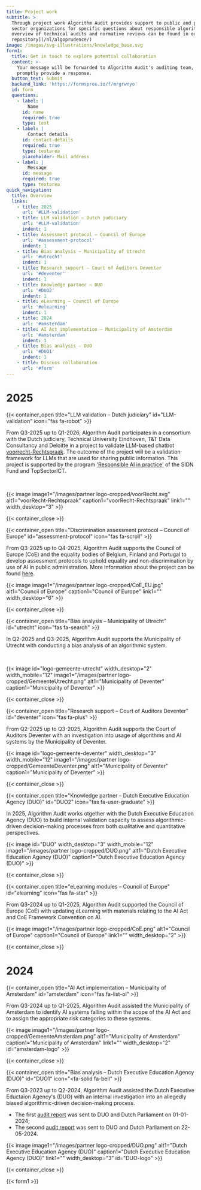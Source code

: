 ```yaml
---
title: Project work
subtitle: >
  Through project work Algorithm Audit provides support to public and private
  sector organizations for specific questions about responsible algorithms. An
  overview of technical audits and normative reviews can be found in our [case
  repository](/nl/algoprudence/)
image: /images/svg-illustrations/knowledge_base.svg
form1:
  title: Get in touch to explore potential collaboration
  content: >-
    Your message will be forwarded to Algorithm Audit's auditing team, who will
    promptly provide a response.
  button_text: Submit
  backend_link: 'https://formspree.io/f/mrgrwnyo'
  id: form
  questions:
    - label: |
        Name
      id: name
      required: true
      type: text
    - label: |
        Contact details
      id: contact-details
      required: true
      type: textarea
      placeholder: Mail address
    - label: |
        Message
      id: message
      required: true
      type: textarea
quick_navigation:
  title: Overview
  links:
    - title: 2025
      url: '#LLM-validation'
    - title: LLM validation – Dutch judiciary
      url: '#LLM-validation'
      indent: 1
    - title: Assessment protocol – Council of Europe
      url: '#assessment-protocol'
      indent: 1
    - title: Bias analysis – Municipality of Utrecht
      url: '#utrecht'
      indent: 1
    - title: Research support – Court of Auditors Deventer
      url: '#deventer'
      indent: 1
    - title: Knowledge partner – DUO
      url: '#DUO2'
      indent: 1
    - title: eLearning – Council of Europe
      url: '#elearning'
      indent: 1
    - title: 2024
      url: '#amsterdam'
    - title: AI Act implementation – Municipality of Amsterdam
      url: '#amsterdam'
      indent: 1
    - title: Bias analysis – DUO
      url: '#DUO1'
      indent: 1
    - title: Discuss collaboration
      url: '#form'
---
```


# 2025

<!-- voorRecht LLM validation -->

{{< container_open title="LLM validation – Dutch judiciary" id="LLM-validation" icon="fas fa-robot" >}}

From Q3-2025 up to Q1-2026, Algorithm Audit participates in a consortium with the Dutch judiciary, Technical University Eindhoven, T&T Data Consultancy and Deloitte in a project to validate LLM-based chatbot <a href="https://www.voorrecht-rechtspraak.nl" target="_blank">voorrecht-Rechtspraak</a>. The outcome of the project will be a validation framework for LLMs that are used for sharing public information. This project is supported by the program <a href="https://www.sidnfonds.nl/nieuws/dit-zijn-de-10-toegekende-projecten-van-de-call-responsible-ai-in-de" target="_blank">'Responsible AI in practice'</a> of the SIDN Fund and TopSectorICT.

</br>

{{< image image1="/images/partner logo-cropped/voorRecht.svg" alt1="voorRecht-Rechtspraak" caption1="voorRecht-Rechtspraak" link1="" width_desktop="3" >}}

{{< container_close >}}



<!-- CoE Assessment protocol -->

{{< container_open title="Discrimination assessment protocol – Council of Europe" id="assessment-protocol" icon="fas fa-scroll" >}}

From Q3-2025 up to Q4-2025, Algorithm Audit supports the Council of Europe (CoE) and the equality bodies of Belgium, Finland and Portugal to develop assessment protocols to uphold equality and non-discrimination by use of AI in public administration. More information about the project can be found <a href="https://www.coe.int/en/web/inclusion-and-antidiscrimination/upholding-equality-and-non-discrimination-by-equality-bodies-regarding-the-use-of-artificial-intelligence-ai-in-public-administrations1" target="_blank">here</a>.

{{< image image1="/images/partner logo-cropped/CoE_EU.jpg" alt1="Council of Europe" caption1="Council of Europe" link1="" width_desktop="6" >}}

{{< container_close >}}



<!-- Gemeente Utrecht -->

{{< container_open title="Bias analysis – Municipality of Utrecht" id="utrecht" icon="fas fa-search" >}}

In Q2-2025 and Q3-2025, Algorithm Audit supports the Municipality of Utrecht with conducting a bias analysis of an algorithmic system. 

<br>

{{< image id="logo-gemeente-utrecht" width_desktop="2" width_mobile="12" image1="/images/partner logo-cropped/GemeenteUtrecht.png" alt1="Municipality of Deventer" caption1="Municipality of Deventer" >}}

{{< container_close >}} 



<!-- Rekenkamer Deventer -->

{{< container_open title="Research support – Court of Auditors Deventer" id="deventer" icon="fas fa-plus" >}}

From Q2-2025 up to Q3-2025, Algorithm Audit supports the Court of Auditors Deventer with an investigation into usage of algorithms and AI systems by the Municipality of Deventer.

{{< image id="logo-gemeente-deventer" width_desktop="3" width_mobile="12" image1="/images/partner logo-cropped/GemeenteDeventer.png" alt1="Municipality of Deventer" caption1="Municipality of Deventer" >}}

{{< container_close >}} 



<!-- DUO Kennispartner -->

{{< container_open title="Knowledge partner – Dutch Executive Education Agency (DUO)" id="DUO2" icon="fas fa-user-graduate" >}}

In 2025, Algorithm Audit works otgether with the Dutch Executive Education Agency (DUO) to build internal validation capacity to assess algorithmic-driven decision-making processes from both qualitative and quantitative perspectives.

{{< image id="DUO" width_desktop="3" width_mobile="12" image1="/images/partner logo-cropped/DUO.png" alt1="Dutch Executive Education Agency (DUO)" caption1="Dutch Executive Education Agency (DUO)" >}}

{{< container_close >}} 



<!-- CoE eLearning -->

{{< container_open title="eLearning modules – Council of Europe" id="elearning" icon="fas fa-star" >}}

From Q3-2024 up to Q1-2025, Algorithm Audit supported the Council of Europe (CoE) with updating eLearning with materials relating to the AI Act and CoE Framework Convention on AI.

{{< image image1="/images/partner logo-cropped/CoE.png" alt1="Council of Europe" caption1="Council of Europe" link1="" width_desktop="2" >}}

{{< container_close >}}
<br>

# 2024

<!-- Gemeente Amsterdam -->

{{< container_open title="AI Act implementation – Municipality of Amsterdam" id="amsterdam" icon="fas fa-list-ol" >}}

From Q3-2024 up to Q1-2025, Algorithm Audit assisted the Municipality of Amsterdam to identify AI systems falling within the scope of the AI Act and to assign the appropriate risk categories to these systems.

{{< image image1="/images/partner logo-cropped/GemeenteAmsterdam.png" alt1="Municipality of Amsterdam" caption1="Municipality of Amsterdam" link1="" width_desktop="2" id="amsterdam-logo" >}}

{{< container_close >}}



<!-- DUO CUB -->

{{< container_open title="Bias analysis – Dutch Executive Education Agency (DUO)" id="DUO1" icon="<fa-solid fa-bell" >}}

From Q3-2023 up to Q2-2024, Algorithm Audit assisted the Dutch Executive Eductaion Agency's (DUO) with an internal investigation into an allegedly biased algorithmic-driven decision-making process.

- The first [audit report](/algoprudence/cases/aa202401_preventing-prejudice/) was sent to DUO and Dutch Parliament on 01-01-2024;
- The second [audit report](/algoprudence/cases/aa202401_preventing-prejudice/) was sent to DUO and Dutch Parliament on 22-05-2024.

{{< image image1="/images/partner logo-cropped/DUO.png" alt1="Dutch Executive Education Agency (DUO)" caption1="Dutch Executive Education Agency (DUO)" link1="" width_desktop="3" id="DUO-logo" >}}

{{< container_close >}}

{{< form1 >}}